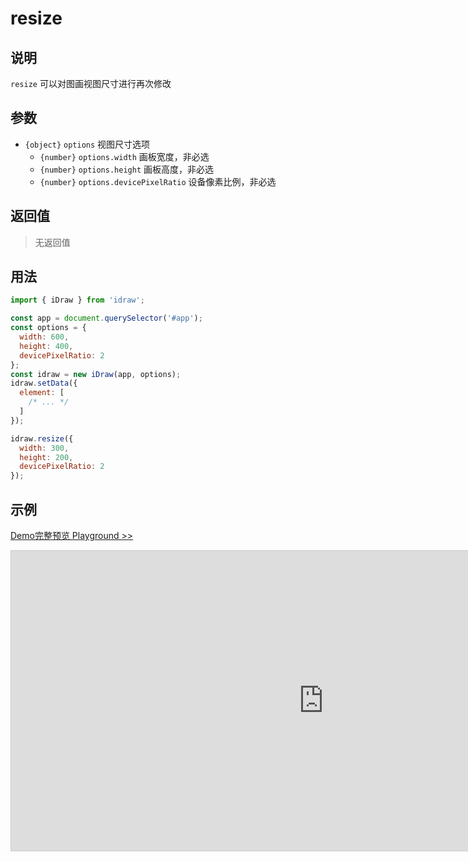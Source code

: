 # resize

## 说明

`resize` 可以对图画视图尺寸进行再次修改

## 参数

- `{object}` `options` 视图尺寸选项
  - `{number}` `options.width` 画板宽度，非必选
  - `{number}` `options.height` 画板高度，非必选
  - `{number}` `options.devicePixelRatio` 设备像素比例，非必选

## 返回值

> 无返回值

## 用法

```js
import { iDraw } from 'idraw';

const app = document.querySelector('#app');
const options = {
  width: 600,
  height: 400,
  devicePixelRatio: 2
};
const idraw = new iDraw(app, options);
idraw.setData({
  element: [
    /* ... */
  ]
});

idraw.resize({
  width: 300,
  height: 200,
  devicePixelRatio: 2
});
```

## 示例

[Demo完整预览 Playground >>](https://idrawjs.com/playground/?demo=api-resize)

<iframe class="idraw-playground-preview" 
  src="https://idrawjs.com/playground/?demo=api-resize&header=false&sider=false&default-editor-split=50" 
  width="1000" height="480" frameborder="no" border="0"
  style="border: 1px solid #cecece; margin: 0px auto;"
></iframe>
